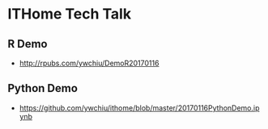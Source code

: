 # ITHome Tech Talk

## R Demo
- http://rpubs.com/ywchiu/DemoR20170116

## Python Demo
- https://github.com/ywchiu/ithome/blob/master/20170116PythonDemo.ipynb